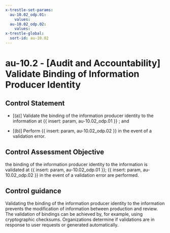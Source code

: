 ```yaml
---
x-trestle-set-params:
  au-10.02_odp.01:
    values:
  au-10.02_odp.02:
    values:
x-trestle-global:
  sort-id: au-10.02
---
```


# au-10.2 - \[Audit and Accountability\] Validate Binding of Information Producer Identity

## Control Statement

- \[(a)\] Validate the binding of the information producer identity to the information at {{ insert: param, au-10.02_odp.01 }} ; and

- \[(b)\] Perform {{ insert: param, au-10.02_odp.02 }} in the event of a validation error.

## Control Assessment Objective

the binding of the information producer identity to the information is validated at {{ insert: param, au-10.02_odp.01 }};
{{ insert: param, au-10.02_odp.02 }} in the event of a validation error are performed.

## Control guidance

Validating the binding of the information producer identity to the information prevents the modification of information between production and review. The validation of bindings can be achieved by, for example, using cryptographic checksums. Organizations determine if validations are in response to user requests or generated automatically.
